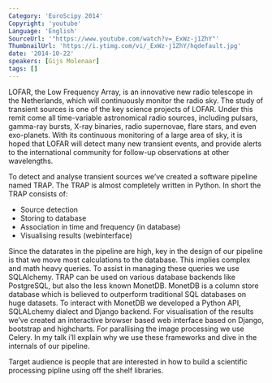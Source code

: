 ```yaml
---
Category: 'EuroScipy 2014'
Copyright: 'youtube'
Language: 'English'
SourceUrl: '"https://www.youtube.com/watch?v=_ExWz-j1ZhY"'
ThumbnailUrl: 'https://i.ytimg.com/vi/_ExWz-j1ZhY/hqdefault.jpg'
date: '2014-10-22'
speakers: [Gijs Molenaar]
tags: []
---
```

LOFAR, the Low Frequency Array, is an innovative new radio telescope in the Netherlands, which will continuously monitor the radio sky. The study of transient sources is one of the key science projects of LOFAR. Under this remit come all time-variable astronomical radio sources, including pulsars, gamma-ray bursts, X-ray binaries, radio supernovae, flare stars, and even exo-planets. With its continuous monitoring of a large area of sky, it is hoped that LOFAR will detect many new transient events, and provide alerts to the international community for follow-up observations at other wavelengths.

To detect and analyse transient sources we’ve created a software pipeline named TRAP. The TRAP is almost completely written in Python. In short the TRAP consists of:

* Source detection
* Storing to database
* Association in time and frequency (in database)
* Visualising results (webinterface)

Since the datarates in the pipeline are high, key in the design of our pipeline is that we move most calculations to the database. This implies complex and math heavy queries. To assist in managing these queries we use SQLAlchemy. TRAP can be used on various database backends like PostgreSQL, but also the less known MonetDB. MonetDB is a column store database which is believed to outperform traditional SQL databases on huge datasets. To interact with MonetDB we developed a Python API, SQLALchemy dialect and Django backend. For visualisation of the results we’ve created an interactive browser based web interface based on Django, bootstrap and highcharts. For parallising the image processing we use Celery. In my talk i’ll explain why we use these frameworks and dive in the internals of our pipeline.

Target audience is people that are interested in how to build a scientific processing pipline using off the shelf libraries.